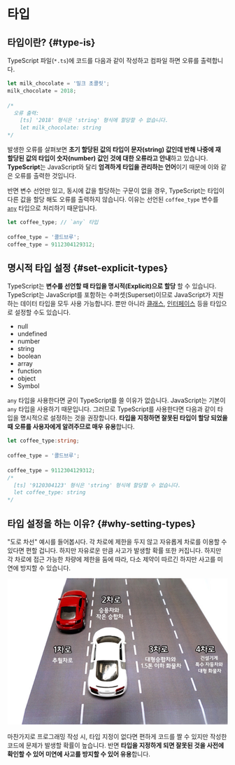 # 타입

## 타입이란? {#type-is}

TypeScript 파일\(`*.ts`\)에 코드를 다음과 같이 작성하고 컴파일 하면 오류를 출력합니다.

```typescript
let milk_chocolate = '밀크 초콜릿';
milk_chocolate = 2018;

/*
  오류 출력:
    [ts] '2018' 형식은 'string' 형식에 할당할 수 없습니다.
    let milk_chocolate: string
*/
```

발생한 오류를 살펴보면 **초기 할당된 값의 타입이 문자\(string\) 값인데 반해 나중에 재 할당된 값의 타입이 숫자\(number\) 값인 것에 대한 오류라고 안내**하고 있습니다. **TypeScript**는 JavaScript와 달리 **엄격하게 타입을 관리하는 언어**이기 때문에 이와 같은 오류를 출력한 것입니다.

반면 변수 선언만 있고, 동시에 값을 할당하는 구문이 없을 경우, TypeScript는 타입이 다른 값을 할당 해도 오류를 출력하지 않습니다. 이유는 선언된 `coffee_type` 변수를 [`any`](any.md) 타입으로 처리하기 때문입니다.

```typescript
let coffee_type; // `any` 타입

coffee_type = '콜드브루';
coffee_type = 9112304129312;
```

## 명시적 타입 설정 {#set-explicit-types}

TypeScript는 **변수를 선언할 때 타입을 명시적\(Explicit\)으로 할당** 할 수 있습니다. TypeScript는 JavaScript를 포함하는 수퍼셋\(Superset\)이므로 JavaScript가 지원하는 데이터 타입을 모두 사용 가능합니다. 뿐만 아니라 [클래스](../classes/), [인터페이스](../interface/) 등을 타입으로 설정할 수도 있습니다.

* null
* undefined
* number
* string
* boolean
* array
* function
* object
* Symbol

`any` 타입을 사용한다면 굳이 TypeScript를 쓸 이유가 없습니다. JavaScript는 기본이 `any` 타입을 사용하기 때문입니다. 그러므로 TypeScript를 사용한다면 다음과 같이 타입을 명시적으로 설정하는 것을 권장합니다. **타입을 지정하면 잘못된 타입이 할당 되었을 때 오류를 사용자에게 알려주므로 매우 유용**합니다.

```typescript
let coffee_type:string;

coffee_type = '콜드브루';

coffee_type = 9112304129312;
/*
  [ts] '9120304123' 형식은 'string' 형식에 할당할 수 없습니다.
  let coffee_type: string
*/
```

## 타입 설정을 하는 이유? {#why-setting-types}

"도로 차선" 예시를 들어봅시다. 각 차로에 제한을 두지 않고 자유롭게 차로를 이용할 수 있다면 편할 겁니다. 하지만 자유로운 만큼 사고가 발생할 확률 또한 커집니다. 하지만 각 차로에 접근 가능한 차량에 제한을 둠에 따라, 다소 제약이 따르긴 하지만 사고를 미연에 방지할 수 있습니다.

![](../.gitbook/assets/image%20%287%29.png)

마찬가지로 프로그래밍 작성 시, 타입 지정이 없다면 편하게 코드를 짤 수 있지만 작성한 코드에 문제가 발생할 확률이 높습니다. 반면 **타입을 지정하게 되면 잘못된 것을 사전에 확인할 수 있어 미연에 사고를 방지할 수 있어 유용**합니다.

